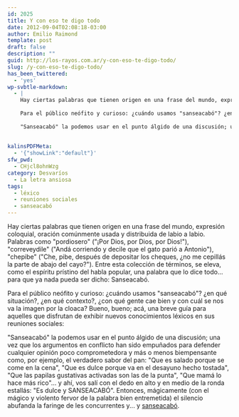 ```yaml
---
id: 2025
title: Y con eso te digo todo
date: 2012-09-04T02:08:18-03:00
author: Emilio Raimond
template: post
draft: false
description: ""
guid: http://los-rayos.com.ar/y-con-eso-te-digo-todo/
slug: /y-con-eso-te-digo-todo/
has_been_twittered:
  - 'yes'
wp-svbtle-markdown:
  - |
    Hay ciertas palabras que tienen origen en una frase del mundo, expresión coloquial, oración comúnmente usada y distribuida de labio a labio. Palabras como "pordiosero" ("¡Por Dios, por Dios, por Dios!"), "correveydile" ("Andá corriendo y decile que el gato parió a Antonio"), "chepibe" ("Che, pibe, después de depositar los cheques, ¿no me cepillás la parte de abajo del cayo?"). Entre esta colección de términos, se eleva, como el espíritu prístino del habla popular, una palabra que lo dice todo... para que ya nada pueda ser dicho: Sanseacabó.
    
    Para el público neófito y curioso: ¿cuándo usamos "sanseacabó"? ¿en qué situación?, ¿en qué contexto?, ¿con qué gente cae bien y con cuál se nos va la imagen por la cloaca? Bueno, bueno; acá, una breve guía para aquelles que disfrutan de exhibir nuevos conocimientos léxicos en sus reuniones sociales:
    
    "Sanseacabó" la podemos usar en el punto álgido de una discusión; una vez que los argumentos en conflicto han sido empuñados para defender cualquier opinión poco comprometedora y más o menos biempensante como, por ejemplo, el verdadero sabor del pan: "Que es salado porque se come en la cena", "Que es dulce porque va en el desayuno hecho tostada", "Que las papilas gustativas activadas son las de la punta", "Que mamá lo hace más rico"... y ahí, vos salí con el dedo en alto y en medio de la ronda estallás: "Es dulce y SANSEACABÓ". Entonces, mágicamente (con el mágico y violento fervor de la palabra bien entremetida) el silencio abufanda la faringe de les concurrentes y... y sanseacabó.
    
    
kalinsPDFMeta:
  - '{"showLink":"default"}'
sfw_pwd:
  - CHjcl8ohnWzg
category: Desvaríos
  - La letra ansiosa
tags:
  - léxico
  - reuniones sociales
  - sanseacabó
---
```

Hay ciertas palabras que tienen origen en una frase del mundo, expresión coloquial, oración comúnmente usada y distribuida de labio a labio. Palabras como "pordiosero" ("¡Por Dios, por Dios, por Dios!"), "correveydile" ("Andá corriendo y decile que el gato parió a Antonio"), "chepibe" ("Che, pibe, después de depositar los cheques, ¿no me cepillás la parte de abajo del cayo?"). Entre esta colección de términos, se eleva, como el espíritu prístino del habla popular, una palabra que lo dice todo... para que ya nada pueda ser dicho: Sanseacabó.

Para el público neófito y curioso: ¿cuándo usamos "sanseacabó"? ¿en qué situación?, ¿en qué contexto?, ¿con qué gente cae bien y con cuál se nos va la imagen por la cloaca? Bueno, bueno; acá, una breve guía para aquelles que disfrutan de exhibir nuevos conocimientos léxicos en sus reuniones sociales:

"Sanseacabó" la podemos usar en el punto álgido de una discusión; una vez que los argumentos en conflicto han sido empuñados para defender cualquier opinión poco comprometedora y más o menos biempensante como, por ejemplo, el verdadero sabor del pan: "Que es salado porque se come en la cena", "Que es dulce porque va en el desayuno hecho tostada", "Que las papilas gustativas activadas son las de la punta", "Que mamá lo hace más rico"... y ahí, vos salí con el dedo en alto y en medio de la ronda estallás: "Es dulce y SANSEACABÓ". Entonces, mágicamente (con el mágico y violento fervor de la palabra bien entremetida) el silencio abufanda la faringe de les concurrentes y... y <a href="http://www.youtube.com/watch?v=UX4OGAr7hdE" target="_blank">sanseacabó</a>.

&nbsp;